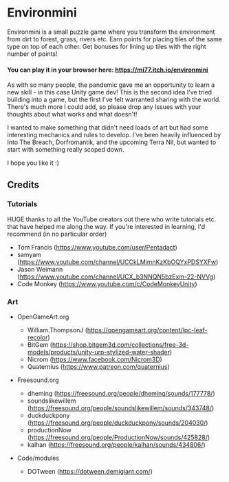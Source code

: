 # Environmini
 
Environmini is a small puzzle game where you transform the environment from dirt to forest, grass, rivers etc. Earn points for placing tiles of the same type on top of each other. Get bonuses for lining up tiles with the right number of points!

#### You can play it in your browser here: https://mi77.itch.io/environmini 

As with so many people, the pandemic gave me an opportunity to learn a new skill - in this case Unity game dev! This is the second idea I've tried building into a game, but the first I've felt warranted sharing with the world. There's much more I could add, so please drop any Issues with your thoughts about what works and what doesn't!

I wanted to make something that didn't need loads of art but had some interesting mechanics and rules to develop. I've been heavily influenced by Into The Breach, Dorfromantik, and the upcoming Terra Nil, but wanted to start with something really scoped down.

I hope you like it :)

## Credits

### Tutorials
HUGE thanks to all the YouTube creators out there who write tutorials etc. that have helped me along the way. If you're interested in learning, I'd recommend (in no particular order)

- Tom Francis (https://www.youtube.com/user/Pentadact)
- samyam (https://www.youtube.com/channel/UCCkLMimnKzKbOQYxPDSYXFw)
- Jason Weimann (https://www.youtube.com/channel/UCX_b3NNQN5bzExm-22-NVVg)
- Code Monkey (https://www.youtube.com/c/CodeMonkeyUnity)

### Art

* OpenGameArt.org
  * William.ThompsonJ (https://opengameart.org/content/lpc-leaf-recolor)
  * BitGem (https://shop.bitgem3d.com/collections/free-3d-models/products/unity-urp-stylized-water-shader)
  * Nicrom (https://www.facebook.com/Nicrom3D)
  * Quaternius (https://www.patreon.com/quaternius)

* Freesound.org
  * dheming (https://freesound.org/people/dheming/sounds/177778/)
  * soundslikewillem (https://freesound.org/people/soundslikewillem/sounds/343748/)
  * duckduckpony (https://freesound.org/people/duckduckpony/sounds/204030/)
  * productionNow (https://freesound.org/people/ProductionNow/sounds/425828/)
  * kalhan (https://freesound.org/people/kalhan/sounds/434806/)

* Code/modules
  * DOTween (https://dotween.demigiant.com/)
